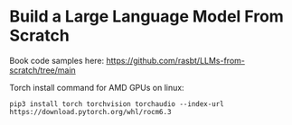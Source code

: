 # Build a Large Language Model From Scratch

Book code samples here: https://github.com/rasbt/LLMs-from-scratch/tree/main

Torch install command for AMD GPUs on linux: 

`pip3 install torch torchvision torchaudio --index-url https://download.pytorch.org/whl/rocm6.3`




